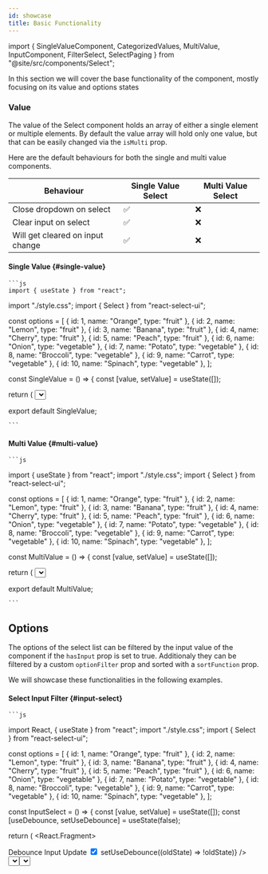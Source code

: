 ```yaml
---
id: showcase
title: Basic Functionality
---
```


import {
SingleValueComponent,
CategorizedValues,
MultiValue,
InputComponent,
FilterSelect,
SelectPaging
} from "@site/src/components/Select";

In this section we will cover the base functionality of the component, mostly focusing on its value and options states

### Value

The value of the Select component holds an array of either a single element or multiple elements. By default the value array will hold only one value, but that can be easily changed via the `isMulti` prop.

Here are the default behaviours for both the single and multi value components.

| **Behaviour**                    | **Single Value Select**               | **Multi Value Select**                |
| -------------------------------- | ------------------------------------- | ------------------------------------- |
| Close dropdown on select         | <div className="center-icon">✅</div> | <div className="center-icon">❌</div> |
| Clear input on select            | <div className="center-icon">✅</div> | <div className="center-icon">❌</div> |
| Will get cleared on input change | <div className="center-icon">✅</div> | <div className="center-icon">❌</div> |

#### Single Value {#single-value}

<SingleValueComponent />

    ```js
    import { useState } from "react";

import "./style.css";
import { Select } from "react-select-ui";

const options = [
{ id: 1, name: "Orange", type: "fruit" },
{ id: 2, name: "Lemon", type: "fruit" },
{ id: 3, name: "Banana", type: "fruit" },
{ id: 4, name: "Cherry", type: "fruit" },
{ id: 5, name: "Peach", type: "fruit" },
{ id: 6, name: "Onion", type: "vegetable" },
{ id: 7, name: "Potato", type: "vegetable" },
{ id: 8, name: "Broccoli", type: "vegetable" },
{ id: 9, name: "Carrot", type: "vegetable" },
{ id: 10, name: "Spinach", type: "vegetable" },
];

const SingleValue = () => {
const [value, setValue] = useState([]);

return (
<Select
      value={value}
      defaultSelectOptions={options}
      onChange={setValue}
      labelKey="name"
      hasInput={false}
    />
);
};

export default SingleValue;

    ```

#### Multi Value {#multi-value}

<MultiValue />

    ```js

import { useState } from "react";
import "./style.css";
import { Select } from "react-select-ui";

const options = [
{ id: 1, name: "Orange", type: "fruit" },
{ id: 2, name: "Lemon", type: "fruit" },
{ id: 3, name: "Banana", type: "fruit" },
{ id: 4, name: "Cherry", type: "fruit" },
{ id: 5, name: "Peach", type: "fruit" },
{ id: 6, name: "Onion", type: "vegetable" },
{ id: 7, name: "Potato", type: "vegetable" },
{ id: 8, name: "Broccoli", type: "vegetable" },
{ id: 9, name: "Carrot", type: "vegetable" },
{ id: 10, name: "Spinach", type: "vegetable" },
];

const MultiValue = () => {
const [value, setValue] = useState([]);

return (
<Select
      value={value}
      isMultiValue={true}
      defaultSelectOptions={options}
      onChange={setValue}
      labelKey="name"
      hasInput={false}
    />
);
};

export default MultiValue;

    ```

## Options

The options of the select list can be filtered by the input value of the component if the `hasInput` prop is set to true. Additionaly they can be filtered by a custom `optionFilter` prop and sorted with a `sortFunction` prop.

We will showcase these functionalities in the following examples.

#### Select Input Filter {#input-select}

<InputComponent />

    ```js

import React, { useState } from "react";
import "./style.css";
import { Select } from "react-select-ui";

const options = [
{ id: 1, name: "Orange", type: "fruit" },
{ id: 2, name: "Lemon", type: "fruit" },
{ id: 3, name: "Banana", type: "fruit" },
{ id: 4, name: "Cherry", type: "fruit" },
{ id: 5, name: "Peach", type: "fruit" },
{ id: 6, name: "Onion", type: "vegetable" },
{ id: 7, name: "Potato", type: "vegetable" },
{ id: 8, name: "Broccoli", type: "vegetable" },
{ id: 9, name: "Carrot", type: "vegetable" },
{ id: 10, name: "Spinach", type: "vegetable" },
];

const InputSelect = () => {
const [value, setValue] = useState([]);
const [useDebounce, setUseDebounce] = useState(false);

return (
<React.Fragment>

<div className="input-group">
<span>Debounce Input Update</span>
<input
type="checkbox"
checked={useDebounce}
onChange={() => setUseDebounce((oldState) => !oldState)}
/>
</div>
<Select
        value={value}
        isMultiValue={true}
        debounceInputUpdate={useDebounce}
        defaultSelectOptions={options}
        onChange={setValue}
        labelKey="name"
        hasInput={true}
      />
</React.Fragment>
);
};

export default InputSelect;

    ```

#### Select Custom Filter {#filter-select}

<FilterSelect />

    ```js

import React, { useCallback, useState } from "react";

import "./style.css";
import { Select } from "react-select-ui";

type Plant = {
id: number;
name: string;
type: string;
};

const options: Plant[] = [
{ id: 1, name: "Orange", type: "fruit" },
{ id: 2, name: "Lemon", type: "fruit" },
{ id: 3, name: "Banana", type: "fruit" },
{ id: 4, name: "Cherry", type: "fruit" },
{ id: 5, name: "Peach", type: "fruit" },
{ id: 6, name: "Onion", type: "vegetable" },
{ id: 7, name: "Potato", type: "vegetable" },
{ id: 8, name: "Broccoli", type: "vegetable" },
{ id: 9, name: "Carrot", type: "vegetable" },
{ id: 10, name: "Spinach", type: "vegetable" },
];

const FilterSelect = () => {
const [value, setValue] = useState([]);
const [filterBy, setFilterBy] = useState("");
const [useSort, setUseSort] = useState(false);

const customFilter = useCallback(
(option: Plant) => {
if (filterBy) {
return option.type === filterBy;
}
},
[filterBy]
);

const toggleFilterValue = (targetValue: string) =>
filterBy === targetValue ? setFilterBy("") : setFilterBy(targetValue);

const sortByName = useCallback(
(options: Plant[]) => options.sort((a, b) => (a.name > b.name ? 1 : -1)),
[]
);

const isFruitFilter = filterBy === "fruit";
const isVegFilter = filterBy === "vegetable";

return (
<React.Fragment>
<span>Filter by Fruit</span>
<input
type="checkbox"
checked={isFruitFilter}
onChange={() => toggleFilterValue("fruit")}
/>
<span>Filter by Vegetables</span>
<input
type="checkbox"
checked={isVegFilter}
onChange={() => toggleFilterValue("vegetable")}
/>
<span>Sort A-Z</span>
<input
type="checkbox"
checked={useSort}
onChange={() => setUseSort((prevValue) => !prevValue)}
/>
<Select
value={value}
isMultiValue={true}
defaultSelectOptions={options}
onChange={setValue}
sortFunction={useSort ? sortByName : null}
optionFilter={customFilter}
labelKey="name"
hasInput={true}
/>
</React.Fragment>
);
};

export default FilterSelect;

    ```

#### Select Paging {#select-paging}

The option list can also be paginated by providing the `recordsPerPage` prop. This will enable infiniteScroll and control the amount of options rendered in the list.

<SelectPaging />

    ```js

import React, { useState } from "react";

import "./style.css";
import { Select } from "react-select-ui";

const options = [
{ id: 1, name: "Orange", type: "fruit" },
{ id: 2, name: "Lemon", type: "fruit" },
{ id: 3, name: "Banana", type: "fruit" },
{ id: 4, name: "Cherry", type: "fruit" },
{ id: 5, name: "Peach", type: "fruit" },
{ id: 6, name: "Onion", type: "vegetable" },
{ id: 7, name: "Potato", type: "vegetable" },
{ id: 8, name: "Broccoli", type: "vegetable" },
{ id: 9, name: "Carrot", type: "vegetable" },
{ id: 10, name: "Spinach", type: "vegetable" },
{ id: 11, name: "Pineapple", type: "fruit" },
{ id: 12, name: "Blueberry", type: "fruit" },
{ id: 13, name: "Cranberry", type: "fruit" },
{ id: 14, name: "Lettuce", type: "vegetable" },
{ id: 15, name: "Cauliflower", type: "vegetable" },
{ id: 16, name: "Asparagus", type: "vegetable" },
{ id: 17, name: "Radish", type: "vegetable" },
{ id: 18, name: "Mango", type: "fruit" },
{ id: 19, name: "Papaya", type: "fruit" },
{ id: 20, name: "Raspberry", type: "fruit" },
{ id: 21, name: "Brussels Sprouts", type: "vegetable" },
{ id: 22, name: "Zucchini", type: "vegetable" },
{ id: 23, name: "Blackberry", type: "fruit" },
{ id: 24, name: "Fig", type: "fruit" },
{ id: 25, name: "Pomegranate", type: "fruit" },
{ id: 26, name: "Cucumber", type: "vegetable" },
{ id: 27, name: "Turnip", type: "vegetable" },
{ id: 28, name: "Grapefruit", type: "fruit" },
{ id: 29, name: "Pear", type: "fruit" },
{ id: 30, name: "Celery", type: "vegetable" },
];

const PagedSelect = () => {
const [value, setValue] = useState([]);

return (
<React.Fragment>
<Select
        value={value}
        isMultiValue={true}
        recordsPerPage={10}
        defaultSelectOptions={options}
        onChange={setValue}
        labelKey="name"
        hasInput={true}
      />
</React.Fragment>
);
};

export default PagedSelect;

    ```

#### Categorized Options Example {#categorized-options}

The select options can either be rendered as a regular list or they can be categorized by a property of the option state object.
In order to enable the categorization feature, you need to pass the `isCategorized` prop as true, and also provide a `categoryKey` prop.

<CategorizedValues />

```js
import { useState } from "react";
import { Select } from "react-select-ui";
import "./style.css";

const options = [
  { id: 1, name: "Orange", type: "fruit" },
  { id: 2, name: "Lemon", type: "fruit" },
  { id: 3, name: "Banana", type: "fruit" },
  { id: 4, name: "Cherry", type: "fruit" },
  { id: 5, name: "Peach", type: "fruit" },
  { id: 6, name: "Onion", type: "vegetable" },
  { id: 7, name: "Potato", type: "vegetable" },
  { id: 8, name: "Broccoli", type: "vegetable" },
  { id: 9, name: "Carrot", type: "vegetable" },
  { id: 10, name: "Spinach", type: "vegetable" },
];

const CategorizedValues = () => {
  const [value, setValue] = useState([]);

  return (
    <Select
      value={value}
      defaultSelectOptions={options}
      isCategorized={true}
      categoryKey="type"
      onChange={setValue}
      labelKey="name"
      hasInput={false}
    />
  );
};

export default CategorizedValues;
```
